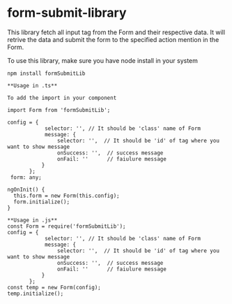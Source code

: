 # form-submit-library
This library fetch all input tag from the Form and their respective data.
It will retrive the data and submit the form to the specified action mention in the Form.

To use this library, make sure you have node install in your system
```
npm install formSubmitLib
 ```

````
**Usage in .ts**

To add the import in your component

import Form from 'formSubmitLib';

config = {
            selector: '', // It should be 'class' name of Form 
            message: {
                selector: '',  // It should be 'id' of tag where you want to show message
                onSuccess: '',  // success message 
                onFail: ''      // faiulure message
           }
       };
 form: any;      
       
ngOnInit() {
  this.form = new Form(this.config);
  form.initialize();
}

````

  
```
**Usage in .js**
const Form = require('formSubmitLib');
config = {
            selector: '', // It should be 'class' name of Form 
            message: {
                selector: '',  // It should be 'id' of tag where you want to show message
                onSuccess: '',  // success message 
                onFail: ''      // faiulure message
           }
       };
const temp = new Form(config);
temp.initialize();

```
